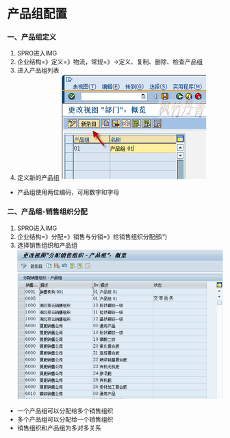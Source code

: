 # 产品组配置 #

### 一、产品组定义

1. SPRO进入IMG
2. 企业结构=》定义=》物流，常规=》→定义、复制、删除、检查产品组
3. 进入产品组列表
4. 定义新的产品组
![更改视图_产品组_概览](/SAP/images/组织架构/更改视图_产品组.jpg "更改视图_产品组")

* 产品组使用两位编码，可用数字和字母

 

### 二、产品组-销售组织分配
1. SPRO进入IMG
2. 企业结构=》分配=》销售与分销=》给销售组织分配部门
3. 选择销售组织和产品组
![更改视图_分配销售组织-产品组](/SAP/images/组织架构/更改视图_分配销售组织-产品组.png "更改视图_分配销售组织-产品组")

* 一个产品组可以分配给多个销售组织
* 多个产品组可以分配给一个销售组织
* 销售组织和产品组为多对多关系